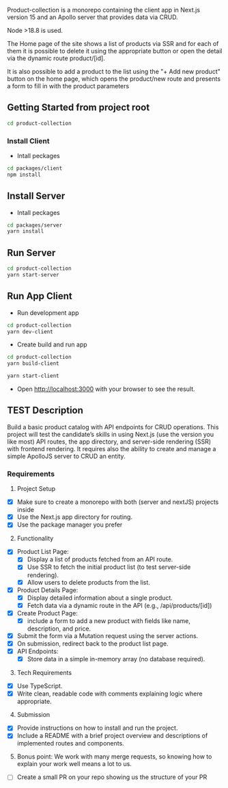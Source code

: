 Product-collection is a monorepo containing the client app in Next.js version 15 and an Apollo server that provides data via CRUD.

Node >18.8 is used.

The Home page of the site shows a list of products via SSR and for each of them it is possible to delete it using the appropriate button 
or open the detail via the dynamic route product/[id].

It is also possible to add a product to the list using the "+ Add new product" button on the home page, 
which opens the product/new route and presents a form to fill in with the product parameters

## Getting Started from project root

```bash
cd product-collection
```

### Install Client

- Intall peckages
```bash
cd packages/client
npm install
```

## Install Server

- Intall peckages
```bash
cd packages/server
yarn install
```

## Run Server

```bash
cd product-collection
yarn start-server
```

## Run App Client

- Run development app
```bash
cd product-collection
yarn dev-client
```

- Create build and run app
```bash
cd product-collection
yarn build-client
```

```bash
yarn start-client
```

- Open [http://localhost:3000](http://localhost:3000) with your browser to see the result.


## TEST Description
Build a basic product catalog with API endpoints for CRUD operations. This project will test the candidate’s skills in using Next.js (use the version you like most) API routes, the app directory, and server-side rendering (SSR) with frontend rendering. It requires also the ability to create and manage a simple ApolloJS server to CRUD an entity.

### Requirements

1. Project Setup
- [X] Make sure to create a monorepo with both (server and nextJS) projects inside
- [X] Use the Next.js app directory for routing.
- [X] Use the package manager you prefer
2. Functionality
- [X] Product List Page:
    - [X] Display a list of products fetched from an API route.
    - [X] Use SSR to fetch the initial product list (to test server-side rendering).
    - [X] Allow users to delete products from the list.
- [X] Product Details Page:
    - [X] Display detailed information about a single product.
    - [X] Fetch data via a dynamic route in the API (e.g., /api/products/[id])
- [X] Create Product Page:
    - [X] include a form to add a new product with fields like name, description, and price.
- [X] Submit the form via a Mutation request using the server actions.
- [X] On submission, redirect back to the product list page.
- [X] API Endpoints:
    - [X] Store data in a simple in-memory array (no database required).
3. Tech Requirements
- [X] Use TypeScript.
- [X] Write clean, readable code with comments explaining logic where appropriate. 
4. Submission
- [X] Provide instructions on how to install and run the project.
- [X] Include a README with a brief project overview and descriptions of implemented routes and components.
5. Bonus point: We work with many merge requests, so knowing how to explain your work well means a lot to us.
- [ ] Create a small PR on your repo showing us the structure of your PR
